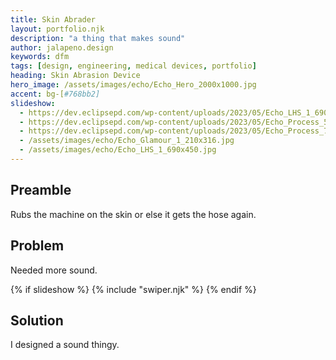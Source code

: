 ```yaml
---
title: Skin Abrader
layout: portfolio.njk
description: "a thing that makes sound"
author: jalapeno.design
keywords: dfm
tags: [design, engineering, medical devices, portfolio]
heading: Skin Abrasion Device
hero_image: /assets/images/echo/Echo_Hero_2000x1000.jpg
accent: bg-[#768bb2]
slideshow: 
  - https://dev.eclipsepd.com/wp-content/uploads/2023/05/Echo_LHS_1_690x450.jpg
  - https://dev.eclipsepd.com/wp-content/uploads/2023/05/Echo_Process_5_450x355.jpg
  - https://dev.eclipsepd.com/wp-content/uploads/2023/05/Echo_Process_7_450x355.jpg
  - /assets/images/echo/Echo_Glamour_1_210x316.jpg
  - /assets/images/echo/Echo_LHS_1_690x450.jpg
---
```


## Preamble

Rubs the machine on the skin or else it gets the hose again.

## Problem

Needed more sound.

{% if slideshow %}
{% include "swiper.njk" %}
{% endif %}

## Solution

I designed a sound thingy.

